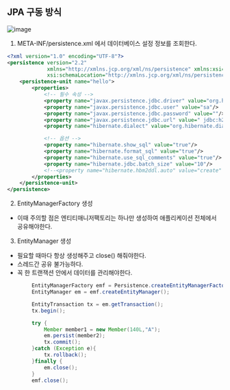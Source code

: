 ## JPA 구동 방식
![image](https://user-images.githubusercontent.com/46811084/143590283-18a37a5e-5ff8-4420-a868-887d6b706298.png)
1. META-INF/persistence.xml 에서 데이터베이스 설정 정보를 조회한다. 
```xml
<?xml version="1.0" encoding="UTF-8"?>
<persistence version="2.2"
             xmlns="http://xmlns.jcp.org/xml/ns/persistence" xmlns:xsi="http://www.w3.org/2001/XMLSchema-instance"
             xsi:schemaLocation="http://xmlns.jcp.org/xml/ns/persistence http://xmlns.jcp.org/xml/ns/persistence/persistence_2_2.xsd">
    <persistence-unit name="hello">
        <properties>
            <!-- 필수 속성 -->
            <property name="javax.persistence.jdbc.driver" value="org.h2.Driver"/>
            <property name="javax.persistence.jdbc.user" value="sa"/>
            <property name="javax.persistence.jdbc.password" value=""/>
            <property name="javax.persistence.jdbc.url" value=" jdbc:h2:tcp://localhost/~/hello-jpa"/>
            <property name="hibernate.dialect" value="org.hibernate.dialect.H2Dialect"/>

            <!-- 옵션 -->
            <property name="hibernate.show_sql" value="true"/>
            <property name="hibernate.format_sql" value="true"/>
            <property name="hibernate.use_sql_comments" value="true"/>
            <property name="hibernate.jdbc.batch_size" value="10"/>
            <!--<property name="hibernate.hbm2ddl.auto" value="create" />-->
        </properties>
    </persistence-unit>
</persistence>
```
2. EntityManagerFactory 생성
- 이때 주의할 점은 엔티티매니저팩토리는 하나만 생성하여 애플리케이션 전체에서 공유해야한다.

3. EntityManager 생성
- 필요할 때마다 항상 생성해주고 close() 해줘야한다.
- 스레드간 공유 불가능하다.
- 꼭 한 트랜잭션 안에서 데이터를 관리해야한다.

```java
        EntityManagerFactory emf = Persistence.createEntityManagerFactory("hello");
        EntityManager em = emf.createEntityManager();

        EntityTransaction tx = em.getTransaction();
        tx.begin();

        try {
            Member member1 = new Member(140L,"A");
            em.persist(member2);
            tx.commit();
        }catch (Exception e){
            tx.rollback();
        }finally {
            em.close();
        }
        emf.close();
```
